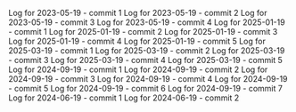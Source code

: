 Log for 2023-05-19 - commit 1
Log for 2023-05-19 - commit 2
Log for 2023-05-19 - commit 3
Log for 2023-05-19 - commit 4
Log for 2025-01-19 - commit 1
Log for 2025-01-19 - commit 2
Log for 2025-01-19 - commit 3
Log for 2025-01-19 - commit 4
Log for 2025-01-19 - commit 5
Log for 2025-03-19 - commit 1
Log for 2025-03-19 - commit 2
Log for 2025-03-19 - commit 3
Log for 2025-03-19 - commit 4
Log for 2025-03-19 - commit 5
Log for 2024-09-19 - commit 1
Log for 2024-09-19 - commit 2
Log for 2024-09-19 - commit 3
Log for 2024-09-19 - commit 4
Log for 2024-09-19 - commit 5
Log for 2024-09-19 - commit 6
Log for 2024-09-19 - commit 7
Log for 2024-06-19 - commit 1
Log for 2024-06-19 - commit 2
